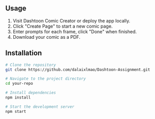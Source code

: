 

## Usage

1. Visit Dashtoon Comic Creator or deploy the app locally.
2. Click "Create Page" to start a new comic page.
3. Enter prompts for each frame, click "Done" when finished.
4. Download your comic as a PDF.

## Installation

```bash
# Clone the repository
git clone https://github.com/dalaixlmao/Dashtoon-Assignment.git

# Navigate to the project directory
cd your-repo

# Install dependencies
npm install

# Start the development server
npm start
```

